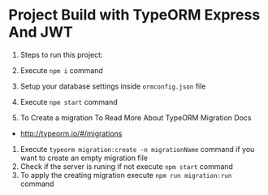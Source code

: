 # Project Build with TypeORM Express And JWT

1. Steps to run this project:

1. Execute `npm i` command
2. Setup your database settings inside `ormconfig.json` file
3. Execute `npm start` command

2. To Create a migration
To Read More About TypeORM Migration Docs

+ http://typeorm.io/#/migrations


1. Execute `typeorm migration:create -n migrationName` command if you want to create an empty migration file
2. Check if the server is runing if not execute `npm start` command
3. To apply the creating migration execute `npm run migration:run` command